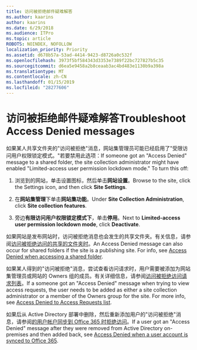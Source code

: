 ```yaml
---
title: 访问被拒绝邮件疑难解答
ms.author: kaarins
author: kaarins
ms.date: 6/29/2018
ms.audience: ITPro
ms.topic: article
ROBOTS: NOINDEX, NOFOLLOW
localization_priority: Priority
ms.assetid: d678b57a-53ad-4414-9423-d8726a0c532f
ms.openlocfilehash: 3973f5bf584343d3353e7389f22bc727827b5c35
ms.sourcegitcommit: d6ea5e9458a2b8ceaab3ac4bd483e1130b9a398a
ms.translationtype: MT
ms.contentlocale: zh-CN
ms.lasthandoff: 01/15/2019
ms.locfileid: "28277606"
---
```

# <a name="troubleshoot-access-denied-messages"></a><span data-ttu-id="1033e-102">访问被拒绝邮件疑难解答</span><span class="sxs-lookup"><span data-stu-id="1033e-102">Troubleshoot Access Denied messages</span></span>

<span data-ttu-id="1033e-p101">如果某人共享文件夹的"访问被拒绝"消息，网站集管理员可能已经启用了"受限访问用户权限锁定模式。"若要禁用此选项：</span><span class="sxs-lookup"><span data-stu-id="1033e-p101">If someone got an "Access Denied" message to a shared folder, the site collection administrator might have enabled "Limited-access user permission lockdown mode." To turn this off:</span></span> 
  
1. <span data-ttu-id="1033e-105">浏览到的网站，单击设置图标，然后单击**网站设置**。</span><span class="sxs-lookup"><span data-stu-id="1033e-105">Browse to the site, click the Settings icon, and then click **Site Settings**.</span></span>
    
2. <span data-ttu-id="1033e-106">在**网站集管理**下单击**网站集功能**。</span><span class="sxs-lookup"><span data-stu-id="1033e-106">Under **Site Collection Administration**, click **Site collection features**.</span></span>
    
3. <span data-ttu-id="1033e-107">旁边**有限访问用户权限锁定模式下**，单击**停用**。</span><span class="sxs-lookup"><span data-stu-id="1033e-107">Next to **Limited-access user permission lockdown mode**, click **Deactivate**.</span></span>
    
<span data-ttu-id="1033e-p102">如果网站是发布网站时，访问被拒绝消息也会发生的共享文件夹。有关信息，请参阅[访问被拒绝访问的共享的文件夹时](https://go.microsoft.com/fwlink/?linkid=2004317)。</span><span class="sxs-lookup"><span data-stu-id="1033e-p102">An Access Denied message can also occur for shared folders if the site is a publishing site. For info, see [Access Denied when accessing a shared folder](https://go.microsoft.com/fwlink/?linkid=2004317).</span></span>
  
<span data-ttu-id="1033e-p103">如果某人得到的"访问被拒绝"消息，尝试查看访问请求时，用户需要被添加为网站集管理员或网站的 Owners 组的成员。有关详细信息，请参阅[访问被拒绝访问请求列表](https://go.microsoft.com/fwlink/?linkid=2004220)。</span><span class="sxs-lookup"><span data-stu-id="1033e-p103">If a someone got an "Access Denied" message when trying to view access requests, the user needs to be added as either a site collection administrator or a member of the Owners group for the site. For more info, see [Access Denied to Access Requests list](https://go.microsoft.com/fwlink/?linkid=2004220).</span></span>
  
<span data-ttu-id="1033e-112">如果后从 Active Directory 部署中删除，然后重新添加用户的"访问被拒绝"消息，请参阅[的用户帐户同步到 Office 365 时拒绝访问](https://go.microsoft.com/fwlink/?linkid=2004318)。</span><span class="sxs-lookup"><span data-stu-id="1033e-112">If a user got an "Access Denied" message after they were removed from Active Directory on-premises and then added back, see [Access Denied when a user account is synced to Office 365](https://go.microsoft.com/fwlink/?linkid=2004318).</span></span>
  

